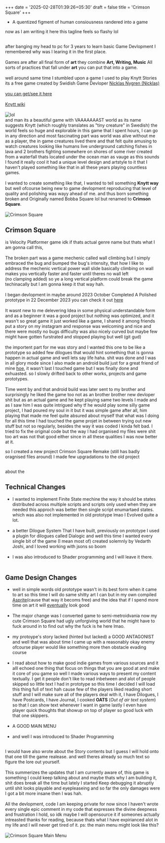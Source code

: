 +++
date = '2025-02-28T01:39:26+05:30'
draft = false
title = 'Crimson Square'
+++

- A quentized figment of human consiousness randered into a game  

now as I am writing it here this tagline feels so flashy lol  
&nbsp;  

after banging my head to pc for 3 years to learn basic Game Devlopment I remembered why was I learing it in the first place.  
&nbsp;  
Games are after all final form of **art** they combine **Art, Writing, Music** All sorts of practices that fall under **art** you can put that into a game.  
&nbsp;  
well around same time I stumbled upon a game I used to play Knytt Stories its a free game created by Swidish Game Devloper
[Nicklas Nygren (Nicklas)](https://en.wikipedia.org/wiki/Nifflas)  
&nbsp;  
[you can get/see it here](http://egomassive.com/ks/)  
&nbsp;  
[Knytt wiki](https://nifflas.fandom.com/wiki/Knytt)  
&nbsp;  
![lol](https://www.rockpapershotgun.com/images/sept07/knytt2.jpg)  
and man its a beautiful game with VAAAAAAAST world as its name suggests
Knytt (which roughly translates as "tiny creature" in Swedish) the world feels so huge and explorable in this game that I spent hours, I can go in any direction and most fascinating part was world was alive without me as a player, the in game creatures lived there and that felt quite amusing to watch creatures looking like humans live underground catching fishes in lava and 2 brothers fighting somewhere on shores of some river created from a waterfall thats located under the ocean man as vauge as this sounds I found it really cool it had a unique level design and artstyle to it that I haven't played something like that in all these years playing countless games.  
&nbsp;  
I wanted to create something like that, I wanted to tell something **Knytt way** but well ofcourse being new to game devlopment reproducing that level of quality and polishing was wayy ahead of me. and thus born something broken and Originally named Bobba Square lol but renamed to **Crimson Square**.  
&nbsp;  
![Crimson Square](../../blogImages/CrimsonSquare/CrimsonSquarebig.png)  

## Crimson Square

is Velocity Platformer game idk if thats actual genre name but thats what I am gonna call this,  
&nbsp;  
The broken part was a game mechenic called wall climbing but I simply embraced the bug and bumped the bug's intensity, that how I like to address the mechenic vertical power wall slide basically climbing on wall makes you vertically faster and faster until theres no wall left  
(no clamping added) so ye a long vertical platform could break the game techinacally but I am gonna keep it that way hah.  
&nbsp;  
I began devlopment in maybe around 2023 October
Completed A Polished prototype in 22 December 2023
you can check it out [here](https://vedarth.itch.io/crimson-square)  
&nbsp;  
It wasnt new to me delevering Idea in some physical understandable form and as a beginner it was a good project but nothing was optimized, and it wasn't so great game it just worked like a game, I shared it among friends put a story on my instagram and response was welcoming and nice and there were mostly no bugs difficulty was also nicely curved but maybe few might have gotten furstrated and stopped playing but well (git gud)  
&nbsp;  
the importent part for me was story and I wanted this one to be like a prototype so added few dilogues that would hint something that is gonna happen in actual game and well lets say life haha.
shit was done and I was in all glory mode since I also made an android build just for a great friend of mine [hoe](), it wasn't last I touched game but I was finally done and exhuasted. so I slowly drifted back to other works, projects and game prototypes.  
&nbsp;  
Time went by and that android build was later sent to my brother and surprisingly he liked the game too not as an brother brother new devloper shit but as an actual game and he kept playing same two levels I made and as I saw him I was quite intrigued why tf he would play some silly game project, I had poured my soul in it but it was simple game after all, him playing that made me feel quite absured about myself that what was I doing for all this time I had touched the game projet in between trying out new stuff but not so regularly, besides the way it was coded I kinda felt bad. I tried to fix the original code but the way I had organised my files were shit too art was not that good either since in all these qualities I was now better at it.

so I created a new project Crimson Square Remake
(still has badly oragnised files around) I made few upgradations to the old project  
&nbsp;

about the  

## Technical Changes

- I wanted to implement Finite State mechine the way it should be states distributed across multiple scripts and scripts only used when they are needed this approch was better then single script enumartaed states. which was also not implemented in old prototype lmao I Evolved quite a lot.  
&nbsp;  
- a better Dilogue System That I have built, previously on prototype I used a plugin for dilogues called Dialogic and well this time I wanted every single bit of the game (I mean most of) created solemnly by Vedarth Joshi, and I loved working with jsons so boom  
&nbsp;  
- I was also introduced to Shader programming and I will leave it there.  
&nbsp;  

## Game Design Changes

- well in simple words old prototype wasn't in its best form when it came to art so this time I will do same shitty art I can but in my own compiled [Asprite](https://www.aseprite.org/)(cause that way it becoms free) and the idea that if I spend more time on art it will [eventually](https://www.youtube.com/watch?v=GHe8kKO8uds) look good  
&nbsp;  
- The major change was I converted game to semi-metroidvania now my cute Crimson Square had ugly unforgiving world that he might have to fuck around in to find out why the fuck is he here lmao.  
&nbsp;  
- my protoype's story lacked (hinted but lacked) a GOOD ANTAGONIST and well that was about time I came up with a reasonably okay enemy ofcourse player would like something more then obstacle evading course  
&nbsp;  
- I read about how to make good indie games from various sources and it alll echoed one thing that focus on things that you are good at and make it core of you game so well I made various ways to present my content textually. I get it people don't like to read inbetween and alot of people skipped so little text I had in prototype so this time I decided I will load this thing full of text hah cause few of the players liked reading short stuff and I will make sure all of the players deal with it, I have Dilogues, I have Postcards, I have Journal, I cooked **OATS** (*Out of air text system*) so that I can show text whenever I want in game lastly I even have player quick thoughts that showup on top of player so good luck with that one skippers.  
&nbsp;  
- A GOOD MAIN MENU  
&nbsp;  
- and well I was introduced to Shader Programming  
&nbsp;

I would have also wrote about the Story contents but I guess I will hold onto that one till the game realease. and well theres already so much text so figure the lore out yourself.  
&nbsp;  
This summerizes the updates that I am currently aware of, this game is something I could keep talking about and maybe thats why I am building it, shit does break all the time but lately I started Keep debugging it abruptly until shit looks playable and eyepleaseing and so far the only damages were I got a bit more insane then I was hah.  
&nbsp;  
All the devlopment, code I am keeping private for now since I haven't wrote every single epic comment in my code that expresses the divine deepness and frustration I hold, so idk maybe I will opensource it if someones actually intreasted thanks for reading, because thats what I have expirianced alot in my life and I will never get tired of it.
ps: the main menu might look like this?  
&nbsp;  
![Crimson Square Main Menu](../../blogImages/CrimsonSquare/CrimsonSquare.png)  
